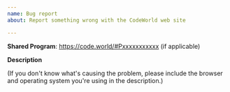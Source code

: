 ```yaml
---
name: Bug report
about: Report something wrong with the CodeWorld web site

---
```


**Shared Program**: https://code.world/#Pxxxxxxxxxxx (if applicable)

**Description**

(If you don't know what's causing the problem, please include the
browser and operating system you're using in the description.)
